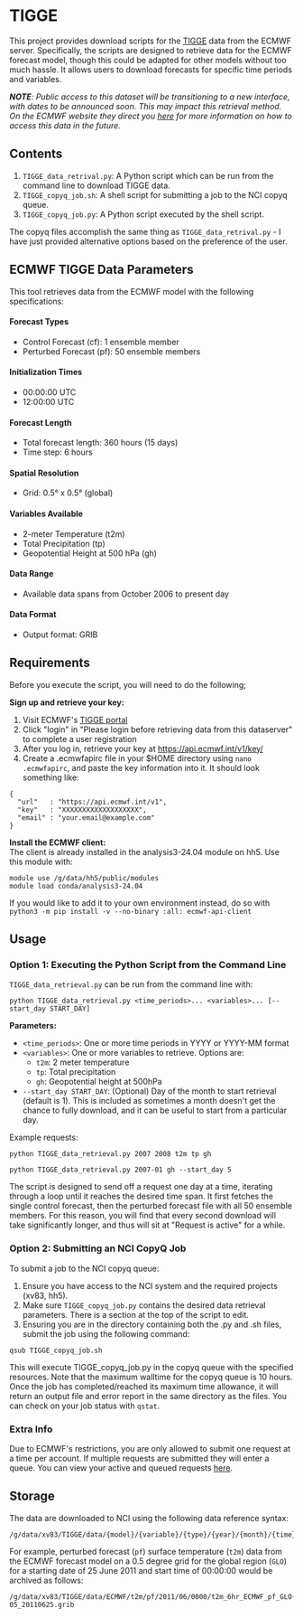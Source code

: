 # TIGGE

This project provides download scripts for the [TIGGE](https://confluence.ecmwf.int/display/TIGGE) data from the ECMWF server. Specifically, the scripts are designed to retrieve data for the ECMWF forecast model, though this could be adapted for other models without too much hassle. It allows users to download forecasts for specific time periods and variables.

*__NOTE__: Public access to this dataset will be transitioning to a new interface, with dates to be announced soon. This may impact this retrieval method. On the ECMWF website they direct you [here](https://confluence.ecmwf.int/display/DAC/Decommissioning+of+ECMWF+Public+Datasets+Service) for more information on how to access this data in the future.*

## Contents
1. `TIGGE_data_retrival.py`: A Python script which can be run from the command line to download TIGGE data.
2. `TIGGE_copyq_job.sh`: A shell script for submitting a job to the NCI copyq queue.
3. `TIGGE_copyq_job.py`: A Python script executed by the shell script.

The copyq files accomplish the same thing as `TIGGE_data_retrival.py` - I have just provided alternative options based on the preference of the user. 

## ECMWF TIGGE Data Parameters

This tool retrieves data from the ECMWF model with the following specifications:

#### Forecast Types
- Control Forecast (cf): 1 ensemble member
- Perturbed Forecast (pf): 50 ensemble members

#### Initialization Times
- 00:00:00 UTC
- 12:00:00 UTC

#### Forecast Length
- Total forecast length: 360 hours (15 days)
- Time step: 6 hours

#### Spatial Resolution
- Grid: 0.5° x 0.5° (global)

#### Variables Available
- 2-meter Temperature (t2m)
- Total Precipitation (tp)
- Geopotential Height at 500 hPa (gh)

#### Data Range
- Available data spans from October 2006 to present day

#### Data Format
- Output format: GRIB

## Requirements

Before you execute the script, you will need to do the following;

__Sign up and retrieve your key:__
  1. Visit ECMWF's [TIGGE portal](http://apps.ecmwf.int/datasets/data/tigge)
  2. Click "login" in "Please login before retrieving data from this dataserver" to complete a user registration
  3. After you log in, retrieve your key at https://api.ecmwf.int/v1/key/
  4. Create a .ecmwfapirc file in your $HOME directory using ```nano .ecmwfapirc```, and paste the key information into it. It should look something like:
  ```
  {
    "url"   : "https://api.ecmwf.int/v1",
    "key"   : "XXXXXXXXXXXXXXXXXXX",
    "email" : "your.email@example.com"
  }
  ```
       

__Install the ECMWF client:__  
  The client is already installed in the analysis3-24.04 module on hh5. Use this module with:
  ```
  module use /g/data/hh5/public/modules
  module load conda/analysis3-24.04
```
  If you would like to add it to your own environment instead, do so with ```python3 -m pip install -v --no-binary :all: ecmwf-api-client```



## Usage

### Option 1: Executing the Python Script from the Command Line

`TIGGE_data_retrieval.py` can be run from the command line with: 
```
python TIGGE_data_retrieval.py <time_periods>... <variables>... [--start_day START_DAY]
```
__Parameters:__
* ```<time_periods>```: One or more time periods in YYYY or YYYY-MM format
* ```<variables>```: One or more variables to retrieve. Options are:
  * ```t2m```: 2 meter temperature
  * ```tp```: Total precipitation
  * ```gh```: Geopotential height at 500hPa
* ```--start_day START_DAY```: (Optional) Day of the month to start retrieval (default is 1). This is included as sometimes a month doesn't get the chance to fully download, and it can be useful to start from a particular day. 

Example requests:
```
python TIGGE_data_retrieval.py 2007 2008 t2m tp gh

python TIGGE_data_retrieval.py 2007-01 gh --start_day 5
```
The script is designed to send off a request one day at a time, iterating through a loop until it reaches the desired time span. It first fetches the single control forecast, then the perturbed forecast file with all 50 ensemble members. For this reason, you will find that every second download will take significantly longer, and thus will sit at "Request is active" for a while. 

### Option 2: Submitting an NCI CopyQ Job

To submit a job to the NCI copyq queue:

1. Ensure you have access to the NCI system and the required projects (xv83, hh5).
2. Make sure `TIGGE_copyq_job.py` contains the desired data retrieval parameters. There is a section at the top of the script to edit.
3. Ensuring you are in the directory containing both the .py and .sh files, submit the job using the following command:
```
qsub TIGGE_copyq_job.sh
```
This will execute TIGGE_copyq_job.py in the copyq queue with the specified resources. Note that the maximum walltime for the copyq queue is 10 hours. Once the job has completed/reached its maximum time allowance, it will return an output file and error report in the same directory as the files. You can check on your job status with `qstat`. 

### Extra Info

Due to ECMWF's restrictions, you are only allowed to submit one request at a time per account. If multiple requests are submitted they will enter a queue. You can view your active and queued requests [here](https://apps.ecmwf.int/webmars/joblist/).


## Storage

The data are downloaded to NCI using the following data reference syntax:
```
/g/data/xv83/TIGGE/data/{model}/{variable}/{type}/{year}/{month}/{time}/{variable}_6hr_{model}_{type}_{grid}_{YYYYMMDD}.grib
```
For example, perturbed forecast (`pf`) surface temperature (`t2m`) data from the ECMWF forecast model
on a 0.5 degree grid for the global region (`GLO`) for a starting date of 25 June 2011 and start time of 00:00:00
would be archived as follows:

```
/g/data/xv83/TIGGE/data/ECMWF/t2m/pf/2011/06/0000/t2m_6hr_ECMWF_pf_GLO-05_20110625.grib
```
